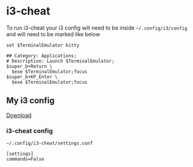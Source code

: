 # i3-cheat

To run i3-cheat your i3 config will need to be inside `~/.config/i3/config` and will need to be marked like below

```
set $TerminalEmulator kitty

## Category: Applications;
# Description: Launch $TerminalEmulator;
$super_b+Return \
  $exe $TerminalEmulator;focus
$super_b+KP_Enter \
  $exe $TerminalEmulator;focus

```

## My i3 config

[Download](https://raw.githubusercontent.com/TheCynicalTeam/DotFiles/master/.config/i3/config)

### i3-cheat config
`~/.config/i3-cheat/settings.conf`
```
[settings]
commands=False
```
